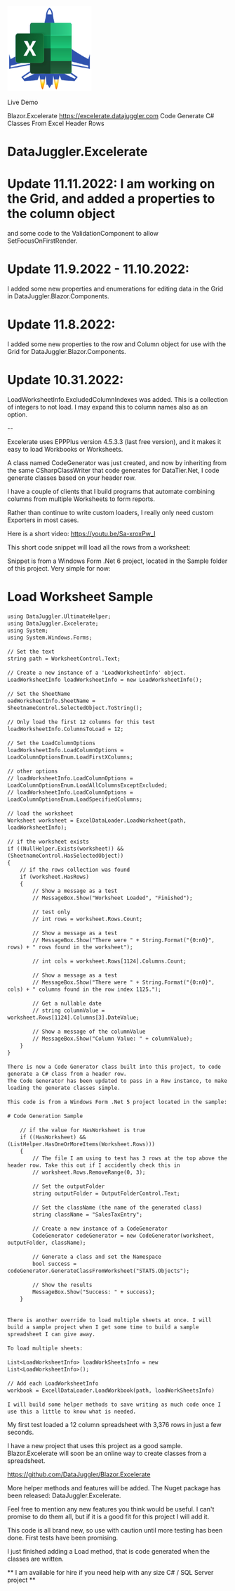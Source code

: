 <img height=192 width=192 src=https://github.com/DataJuggler/Blazor.Excelerate/blob/main/wwwroot/Images/ExcelerateLogoSmallWhite.png>

Live Demo

Blazor.Excelerate
https://excelerate.datajuggler.com 
Code Generate C# Classes From Excel Header Rows

# DataJuggler.Excelerate

# Update 11.11.2022: I am working on the Grid, and added a properties to the column object
and some code to the ValidationComponent to allow SetFocusOnFirstRender.

# Update 11.9.2022 - 11.10.2022:
I added some new properties and enumerations for editing data in the Grid in DataJuggler.Blazor.Components.

# Update 11.8.2022:
I added some new properties to the row and Column object for use with the Grid for DataJuggler.Blazor.Components.

# Update 10.31.2022:
LoadWorksheetInfo.ExcludedColumnIndexes was added. This is a collection of integers
to not load. I may expand this to column names also as an option.

--

Excelerate uses EPPPlus version 4.5.3.3 (last free version), and it makes it easy to load Workbooks or Worksheets.

A class named CodeGenerator was just created, and now by inheriting from the same CSharpClassWriter that code generates for DataTier.Net, I code generate
classes based on your header row.

I have a couple of clients that I build programs that automate combining columns from multiple Worksheets to form reports.

Rather than continue to write custom loaders, I really only need custom Exporters in most cases.

Here is a short video:
https://youtu.be/Sa-xroxPw_I

This short code snippet will load all the rows from a worksheet:

Snippet is from a Windows Form .Net 6 project, located in the Sample folder of this project. Very simple for now:

# Load Worksheet Sample

    using DataJuggler.UltimateHelper;
    using DataJuggler.Excelerate;
    using System;
    using System.Windows.Forms;

    // Set the text
    string path = WorksheetControl.Text;

    // Create a new instance of a 'LoadWorksheetInfo' object.
    LoadWorksheetInfo loadWorksheetInfo = new LoadWorksheetInfo();

    // Set the SheetName
    oadWorksheetInfo.SheetName = SheetnameControl.SelectedObject.ToString();

    // Only load the first 12 columns for this test
    loadWorksheetInfo.ColumnsToLoad = 12;

    // Set the LoadColumnOptions
    loadWorksheetInfo.LoadColumnOptions = LoadColumnOptionsEnum.LoadFirstXColumns;
    
    // other options
    // loadWorksheetInfo.LoadColumnOptions = LoadColumnOptionsEnum.LoadAllColumnsExceptExcluded;
    // loadWorksheetInfo.LoadColumnOptions = LoadColumnOptionsEnum.LoadSpecifiedColumns;

    // load the worksheet
    Worksheet worksheet = ExcelDataLoader.LoadWorksheet(path, loadWorksheetInfo);

    // if the worksheet exists
    if ((NullHelper.Exists(worksheet)) && (SheetnameControl.HasSelectedObject))
    {
        // if the rows collection was found
        if (worksheet.HasRows)
        {
            // Show a message as a test
            // MessageBox.Show("Worksheet Loaded", "Finished");

            // test only
            // int rows = worksheet.Rows.Count;

            // Show a message as a test
            // MessageBox.Show("There were " + String.Format("{0:n0}",  rows) + " rows found in the worksheet");

            // int cols = worksheet.Rows[1124].Columns.Count;

            // Show a message as a test
            // MessageBox.Show("There were " + String.Format("{0:n0}",  cols) + " columns found in the row index 1125.");

            // Get a nullable date
            // string columnValue = worksheet.Rows[1124].Columns[3].DateValue;

            // Show a message of the columnValue
            // MessageBox.Show("Column Value: " + columnValue);
        }
    }
    
    There is now a Code Generator class built into this project, to code generate a C# class from a header row. 
    The Code Generator has been updated to pass in a Row instance, to make loading the generate classes simple.
    
    This code is from a Windows Form .Net 5 project located in the sample:
    
    # Code Generation Sample
    
        // if the value for HasWorksheet is true
        if ((HasWorksheet) && (ListHelper.HasOneOrMoreItems(Worksheet.Rows)))
        {
            // The file I am using to test has 3 rows at the top above the header row. Take this out if I accidently check this in
            // worksheet.Rows.RemoveRange(0, 3);

            // Set the outputFolder
            string outputFolder = OutputFolderControl.Text;

            // Set the className (the name of the generated class)
            string className = "SalesTaxEntry";

            // Create a new instance of a CodeGenerator
            CodeGenerator codeGenerator = new CodeGenerator(worksheet, outputFolder, className);

            // Generate a class and set the Namespace
            bool success = codeGenerator.GenerateClassFromWorksheet("STATS.Objects");

            // Show the results
            MessageBox.Show("Success: " + success);
        }
    
    
    There is another override to load multiple sheets at once. I will build a sample project when I get some time to build a sample spreadsheet I can give away.
    
    To load multiple sheets:
    
    List<LoadWorksheetInfo> loadWorkSheetsInfo = new List<LoadWorksheetInfo>();
    
    // Add each LoadWorksheetInfo
    workbook = ExcellDataLoader.LoadWorkbook(path, loadWorkSheetsInfo)
    
    I will build some helper methods to save writing as much code once I use this a little to know what is needed.
    
    
    
My first test loaded a 12 column spreadsheet with 3,376 rows in just a few seconds.

I have a new project that uses this project as a good sample. Blazor.Excelerate will soon be an online 
way to create classes from a spreadsheet.

https://github.com/DataJuggler/Blazor.Excelerate

More helper methods and features will be added. The Nuget package has been released: DataJuggler.Excelerate.

Feel free to mention any new features you think would be useful. I can't promise to do them all, but if it is a good fit for this project I will add it.

This code is all brand new, so use with caution until more testing has been done. First tests have been promising.

I just finished adding a Load method, that is code generated when the classes are written.

** I am available for hire if you need help with any size C# / SQL Server project **

